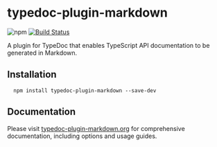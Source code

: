 # typedoc-plugin-markdown

![npm](https://img.shields.io/npm/v/typedoc-plugin-markdown%2Fnext?&logo=npm) [![Build Status](https://github.com/tgreyuk/typedoc-plugin-markdown/actions/workflows/ci.yml/badge.svg?branch=next)](https://github.com/tgreyuk/typedoc-plugin-markdown/actions/workflows/ci.yml)

A plugin for TypeDoc that enables TypeScript API documentation to be generated in Markdown.

## Installation

```shell
  npm install typedoc-plugin-markdown --save-dev
  ```

## Documentation

Please visit [typedoc-plugin-markdown.org](https://typedoc-plugin-markdown.org/docs) for comprehensive documentation, including options and usage guides.